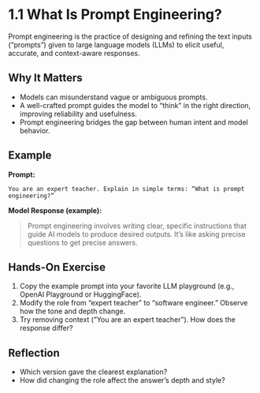 # 1.1 What Is Prompt Engineering?

Prompt engineering is the practice of designing and refining the text inputs (“prompts”) given to large language models (LLMs) to elicit useful, accurate, and context-aware responses.

## Why It Matters

- Models can misunderstand vague or ambiguous prompts.  
- A well-crafted prompt guides the model to “think” in the right direction, improving reliability and usefulness.  
- Prompt engineering bridges the gap between human intent and model behavior.

## Example

**Prompt:**  
```
You are an expert teacher. Explain in simple terms: “What is prompt engineering?”  
```

**Model Response (example):**  
> Prompt engineering involves writing clear, specific instructions that guide AI models to produce desired outputs. It’s like asking precise questions to get precise answers.

## Hands-On Exercise

1. Copy the example prompt into your favorite LLM playground (e.g., OpenAI Playground or HuggingFace).  
2. Modify the role from “expert teacher” to “software engineer.” Observe how the tone and depth change.  
3. Try removing context (“You are an expert teacher”). How does the response differ?  

## Reflection

- Which version gave the clearest explanation?  
- How did changing the role affect the answer’s depth and style?

